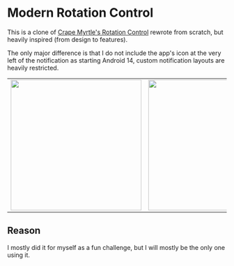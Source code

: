 # Modern Rotation Control

This is a clone of [Crape Myrtle's Rotation Control](https://play.google.com/store/apps/details?id=org.crape.rotationcontrol&hl=en) rewrote from scratch, but heavily inspired (from design to features).

The only major difference is that I do not include the app's icon at the very left of the notification as starting Android 14, custom notification layouts are heavily restricted.

<table>
  <tbody>
    <tr>
      <td><img src="https://github.com/Caceresenzo/modern-rotation-control/assets/7386242/d2ee5ca9-5cae-415d-965c-66ef2a032929" width="300px" /></td>
      <td><img src="https://github.com/Caceresenzo/modern-rotation-control/assets/7386242/be8f40f4-d9f9-4e80-a6c6-a2d7faa7c1f4" width="300px" /></td>
    </tr>
  </tbody>
</table>

## Reason

I mostly did it for myself as a fun challenge, but I will mostly be the only one using it.
